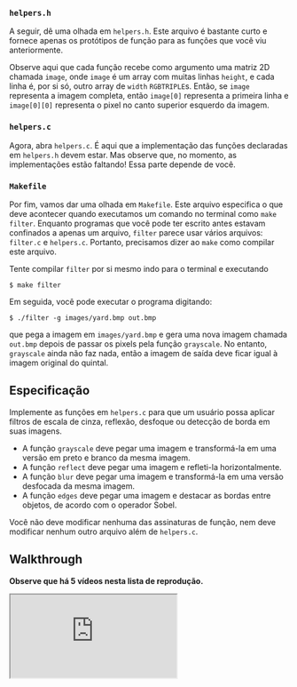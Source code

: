 ### `helpers.h`

A seguir, dê uma olhada em `helpers.h`. Este arquivo é bastante curto e fornece apenas os protótipos de função para as funções que você viu anteriormente.

Observe aqui que cada função recebe como argumento uma matriz 2D chamada `image`, onde `image` é um array com muitas linhas `height`, e cada linha é, por si só, outro array de `width` `RGBTRIPLE`s. Então, se `image` representa a imagem completa, então `image[0]` representa a primeira linha e `image[0][0]` representa o pixel no canto superior esquerdo da imagem.

### `helpers.c`

Agora, abra `helpers.c`. É aqui que a implementação das funções declaradas em `helpers.h` devem estar. Mas observe que, no momento, as implementações estão faltando! Essa parte depende de você.

### `Makefile`

Por fim, vamos dar uma olhada em `Makefile`. Este arquivo especifica o que deve acontecer quando executamos um comando no terminal como `make filter`. Enquanto programas que você pode ter escrito antes estavam confinados a apenas um arquivo, `filter` parece usar vários arquivos: `filter.c` e `helpers.c`. Portanto, precisamos dizer ao `make` como compilar este arquivo.

Tente compilar `filter` por si mesmo indo para o terminal e executando

    $ make filter
    

Em seguida, você pode executar o programa digitando:

    $ ./filter -g images/yard.bmp out.bmp
    

que pega a imagem em `images/yard.bmp` e gera uma nova imagem chamada `out.bmp` depois de passar os pixels pela função `grayscale`. No entanto, `grayscale` ainda não faz nada, então a imagem de saída deve ficar igual à imagem original do quintal.

Especificação
-------------

Implemente as funções em `helpers.c` para que um usuário possa aplicar filtros de escala de cinza, reflexão, desfoque ou detecção de borda em suas imagens.

*   A função `grayscale` deve pegar uma imagem e transformá-la em uma versão em preto e branco da mesma imagem.
*   A função `reflect` deve pegar uma imagem e refleti-la horizontalmente.
*   A função `blur` deve pegar uma imagem e transformá-la em uma versão desfocada da mesma imagem.
*   A função `edges` deve pegar uma imagem e destacar as bordas entre objetos, de acordo com o operador Sobel.

Você não deve modificar nenhuma das assinaturas de função, nem deve modificar nenhum outro arquivo além de `helpers.c`.

Walkthrough
-----------

**Observe que há 5 vídeos nesta lista de reprodução.**

<div class="ratio ratio-16x9" data-video=""><iframe allow="accelerometer; autoplay; encrypted-media; gyroscope; picture-in-picture" allowfullscreen="" class="border" data-video="" src="https://www.youtube.com/embed/vsOsctDernw?modestbranding=0&amp;rel=0&amp;showinfo=1&amp;list=PLhQjrBD2T382OwvMbZuaMGtD9wZkhnhYj"></iframe></div>